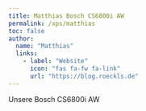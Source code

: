 ```yaml
---
title: Matthias Bosch CS6800i AW
permalink: /xps/matthias
toc: false
author:
  name: "Matthias"
  links:
    - label: "Website"
      icon: "fas fa-fw fa-link"
      url: "https://blog.roeckls.de"
---
```


Unsere Bosch CS6800i AW
